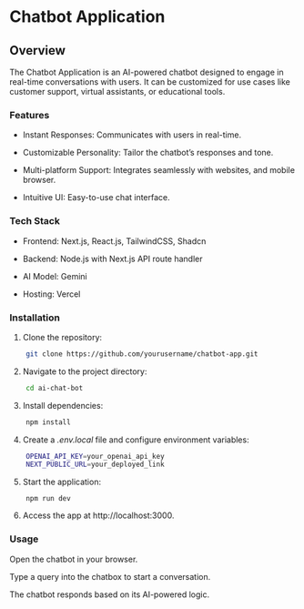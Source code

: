 # Chatbot Application

## Overview

The Chatbot Application is an AI-powered chatbot designed to engage in real-time conversations with users. It can be customized for use cases like customer support, virtual assistants, or educational tools.

### Features

-   Instant Responses: Communicates with users in real-time.

-   Customizable Personality: Tailor the chatbot’s responses and tone.

-   Multi-platform Support: Integrates seamlessly with websites, and mobile browser.

-   Intuitive UI: Easy-to-use chat interface.

### Tech Stack

-   Frontend: Next.js, React.js, TailwindCSS, Shadcn

-   Backend: Node.js with Next.js API route handler

-   AI Model: Gemini

-   Hosting: Vercel

### Installation

1. Clone the repository:

```bash
    git clone https://github.com/yourusername/chatbot-app.git
```

2. Navigate to the project directory:

```bash
    cd ai-chat-bot
```

3. Install dependencies:

```bash
    npm install
```

4. Create a _.env.local_ file and configure environment variables:

```bash
    OPENAI_API_KEY=your_openai_api_key
    NEXT_PUBLIC_URL=your_deployed_link
```

5. Start the application:

```
    npm run dev
```

6. Access the app at http://localhost:3000.

### Usage

Open the chatbot in your browser.

Type a query into the chatbox to start a conversation.

The chatbot responds based on its AI-powered logic.
